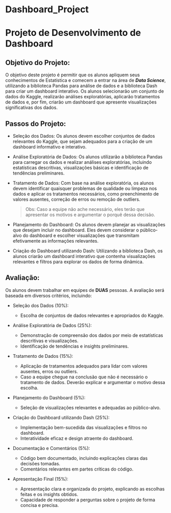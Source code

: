 # Dashboard_Project
# **Projeto de Desenvolvimento de Dashboard**

## **Objetivo do Projeto:**

O objetivo deste projeto é permitir que os alunos apliquem seus conhecimentos de Estatística e comecem a entrar na área de ***Data Science***, utilizando a biblioteca Pandas para análise de dados e a biblioteca Dash para criar um dashboard interativo. Os alunos selecionarão um conjunto de dados do Kaggle, realizarão análises exploratórias, aplicarão tratamentos de dados e, por fim, criarão um dashboard que apresente visualizações significativas dos dados.

## **Passos do Projeto:**

- Seleção dos Dados: Os alunos devem escolher conjuntos de dados relevantes do Kaggle, que sejam adequados para a criação de um dashboard informativo e interativo.

- Análise Exploratória de Dados: Os alunos utilizarão a biblioteca Pandas para carregar os dados e realizar análises exploratórias, incluindo estatísticas descritivas, visualizações básicas e identificação de tendências preliminares.

- Tratamento de Dados: Com base na análise exploratória, os alunos devem identificar quaisquer problemas de qualidade ou limpeza nos dados e aplicar os tratamentos necessários, como preenchimento de valores ausentes, correção de erros ou remoção de outliers. 
    >Obs: Caso a equipe não ache necessário, eles terão que apresentar os motivos e argumentar o porquê dessa decisão.

- Planejamento do Dashboard: Os alunos devem planejar as visualizações que desejam incluir no dashboard. Eles devem considerar o público-alvo do dashboard e escolher visualizações que transmitam efetivamente as informações relevantes.

- Criação do Dashboard utilizando Dash: Utilizando a biblioteca Dash, os alunos criarão um dashboard interativo que contenha visualizações relevantes e filtros para explorar os dados de forma dinâmica.

## **Avaliação:**

Os alunos devem trabalhar em equipes de **DUAS** pessoas.
A avaliação será baseada em diversos critérios, incluindo:

- Seleção dos Dados (10%):
    - Escolha de conjuntos de dados relevantes e apropriados do Kaggle.

- Análise Exploratória de Dados (25%):
    - Demonstração de compreensão dos dados por meio de estatísticas descritivas e visualizações.
    - Identificação de tendências e insights preliminares.

- Tratamento de Dados (15%):
    - Aplicação de tratamentos adequados para lidar com valores ausentes, erros ou outliers.
    - Caso a equipe chegue na conclusão que não é necessário o tratamento de dados. Deverão explicar e argumentar o motivo dessa escolha.

- Planejamento do Dashboard (5%):
    - Seleção de visualizações relevantes e adequadas ao público-alvo.

- Criação do Dashboard utilizando Dash (25%):
    - Implementação bem-sucedida das visualizações e filtros no dashboard.
    - Interatividade eficaz e design atraente do dashboard.

- Documentação e Comentários (5%):
    - Código bem documentado, incluindo explicações claras das decisões tomadas.
    - Comentários relevantes em partes críticas do código.

- Apresentação Final (15%):
    - Apresentação clara e organizada do projeto, explicando as escolhas feitas e os insights obtidos.
    - Capacidade de responder a perguntas sobre o projeto de forma concisa e precisa.
